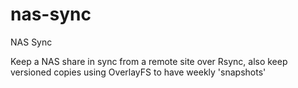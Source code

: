 # nas-sync
NAS Sync

Keep a NAS share in sync from a remote site over Rsync, also keep versioned copies using OverlayFS to have weekly 'snapshots'
